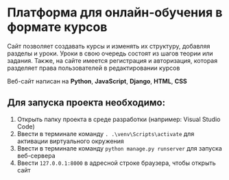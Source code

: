 # Платформа для онлайн-обучения в формате курсов

Сайт позволяет создавать курсы и изменять их структуру, добавляя разделы и уроки. Уроки в свою очередь состоят из шагов теории или задания. Также, на сайте имеется регистрация и авторизация, которая разделяет права пользователей в редактировании курсов

Веб-сайт написан на **Python**, **JavaScript**, **Django**, **HTML**, **CSS**

## Для запуска проекта необходимо:
1. Открыть папку проекта в среде разработки (например: Visual Studio Code)
2. Ввести в терминале команду `. .\venv\Scripts\activate` для активации виртуального окружения
3. Ввести в терминале команду `python manage.py runserver` для запуска веб-сервера
4. Ввести `127.0.0.1:8000` в адресной строке браузера, чтобы открыть сайт

